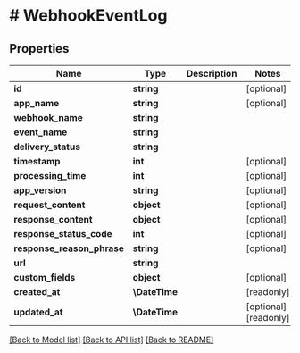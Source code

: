 # # WebhookEventLog

## Properties

Name | Type | Description | Notes
------------ | ------------- | ------------- | -------------
**id** | **string** |  | [optional]
**app_name** | **string** |  | [optional]
**webhook_name** | **string** |  |
**event_name** | **string** |  |
**delivery_status** | **string** |  |
**timestamp** | **int** |  | [optional]
**processing_time** | **int** |  | [optional]
**app_version** | **string** |  | [optional]
**request_content** | **object** |  | [optional]
**response_content** | **object** |  | [optional]
**response_status_code** | **int** |  | [optional]
**response_reason_phrase** | **string** |  | [optional]
**url** | **string** |  |
**custom_fields** | **object** |  | [optional]
**created_at** | **\DateTime** |  | [readonly]
**updated_at** | **\DateTime** |  | [optional] [readonly]

[[Back to Model list]](../../README.md#models) [[Back to API list]](../../README.md#endpoints) [[Back to README]](../../README.md)
